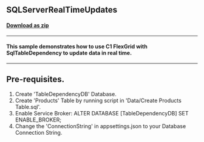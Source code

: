 ## SQLServerRealTimeUpdates
#### [Download as zip](https://grapecity.github.io/DownGit/#/home?url=https://github.com/GrapeCity/ComponentOne-Blazor-Samples/tree/master/NET_6/Grid/SQLServerRealTimeUpdates)
____
#### This sample demonstrates how to use C1 FlexGrid with SqlTableDependency to update data in real time.
____
## Pre-requisites.

1. Create 'TableDependencyDB' Database.
2. Create 'Products' Table by running script in 'Data/Create Products Table.sql'.
3. Enable Service Broker: ALTER DATABASE [TableDependencyDB] SET ENABLE_BROKER;
4. Change the 'ConnectionString' in appsettings.json to your Database Connection String.
